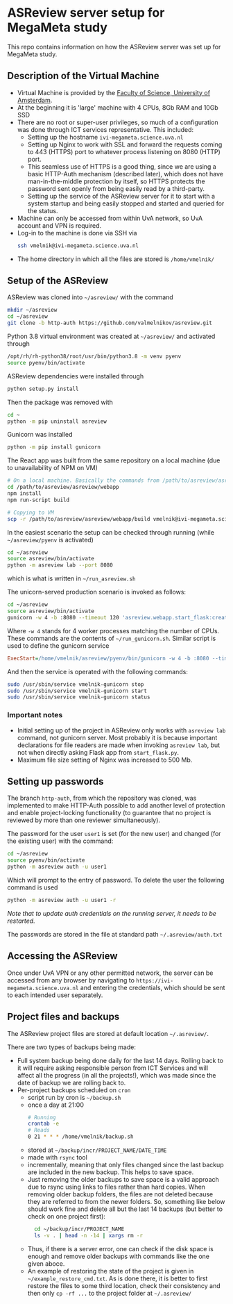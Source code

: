 # ASReview server setup for MegaMeta study
This repo contains information on how the ASReview server was set up for MegaMeta study.

## Description of the Virtual Machine

* Virtual Machine is provided by the [Faculty of Science, University of Amsterdam](https://medewerker.uva.nl/fnwi/shared-content-secured/medewerkersites/fnwi/en/az/ict-services-science/virtual-machines/virtual-machines.html). 
* At the beginning it is 'large' machine with 4 CPUs, 8Gb RAM and 10Gb SSD
* There are no root or super-user privileges, so much of a configuration was done through ICT services representative. This included:
  * Setting up the hostname `ivi-megameta.science.uva.nl`
  * Setting up Nginx to work with SSL and forward the requests coming to 443 (HTTPS) port to whatever process listening on 8080 (HTTP) port. 
  * This seamless use of HTTPS is a good thing, since we are using a basic HTTP-Auth mechanism (described later), which does not have man-in-the-middle protection by itself, so HTTPS protects the password sent openly from being easily read by a third-party.
  * Setting up the service of the ASReview server for it to start with a system startup and being easily stopped and started and queried for the status.
* Machine can only be accessed from within UvA network, so UvA account and VPN is required.
* Log-in to the machine is done via SSH via 
  ```sh
  ssh vmelnik@ivi-megameta.science.uva.nl
  ```
* The home directory in which all the files are stored is `/home/vmelnik/`

## Setup of the ASReview
ASReview was cloned into `~/asreview/` with the command
```sh
mkdir ~/asreview
cd ~/asreview
git clone -b http-auth https://github.com/valmelnikov/asreview.git
```
Python 3.8 virtual environment was created at `~/asreview/` and activated through
```sh
/opt/rh/rh-python38/root/usr/bin/python3.8 -m venv pyenv
source pyenv/bin/activate
```
ASReview dependencies were installed through
```sh
python setup.py install
```
Then the package was removed with
```sh
cd ~
python -m pip uninstall asreview
```
Gunicorn was installed
```sh
python -m pip install gunicorn
```
The React app was built from the same repository on a local machine (due to unavailability of NPM on VM)
```sh
# On a local machine. Basically the commands from /path/to/asreview/asreview/webapp/compile_assets.sh
cd /path/to/asreview/asreview/webapp
npm install
npm run-script build

# Copying to VM
scp -r /path/to/asreview/asreview/webapp/build vmelnik@ivi-megameta.science.uva.nl:/home/vmelnik/asreview/asreview/webapp/
```

In the easiest scenario the setup can be checked through running (while `~/asreview/pyenv` is activated)
```sh
cd ~/asreview
source asreview/bin/activate
python -m asreview lab --port 8080
```
which is what is written in `~/run_asreview.sh`

The unicorn-served production scenario is invoked as follows:
```sh
cd ~/asreview
source asreview/bin/activate
gunicorn -w 4 -b :8080 --timeout 120 'asreview.webapp.start_flask:create_app()'
```
Where `-w 4` stands for 4 worker processes matching the number of CPUs. These commands are the contents of `~/run_gunicorn.sh`. Similar script is used to define the gunicorn service
```ini
ExecStart=/home/vmelnik/asreview/pyenv/bin/gunicorn -w 4 -b :8080 --timeout 120 'asreview.webapp.start_flask:create_app()'
```
And then the service is operated with the following commands:
```sh
sudo /usr/sbin/service vmelnik-gunicorn stop
sudo /usr/sbin/service vmelnik-gunicorn start
sudo /usr/sbin/service vmelnik-gunicorn status
```

### Important notes
* Initial setting up of the project in ASReview only works with `asreview lab` command, not gunicorn server. Most probably it is because important declarations for file readers are made when invoking `asreview lab`, but not when directly asking Flask app from `start_flask.py`.
* Maximum file size setting of Nginx was increased to 500 Mb.

## Setting up passwords
The branch `http-auth`, from which the repository was cloned, was implemented to make HTTP-Auth possible to add another level of protection and enable project-locking functionality (to guarantee that no project is reviewed by more than one reviewer simultaneously).

The password for the user `user1` is set (for the new user) and changed (for the existing user) with the command:
```sh
cd ~/asreview
source pyenv/bin/activate
python -m asreview auth -u user1
```
Which will prompt to the entry of password.
To delete the user the following command is used
```sh
python -m asreview auth -u user1 -r
```
_Note that to update auth credentials on the running server, it needs to be restarted._

The passwords are stored in the file at standard path `~/.asreview/auth.txt`

## Accessing the ASReview
Once under UvA VPN or any other permitted network, the server can be accessed from any browser by navigating to `https://ivi-megameta.science.uva.nl` and entering the credentials, which should be sent to each intended user separately.

## Project files and backups
The ASReview project files are stored at default location `~/.asreview/`. 

There are two types of backups being made:
* Full system backup being done daily for the last 14 days. Rolling back to it will require asking responsible person from ICT Services and will affect all the progress (in all the projects!), which was made since the date of backup we are rolling back to.
* Per-project backups scheduled on `cron`
  * script run by cron is `~/backup.sh`
  * once a day at 21:00
    ```sh
    # Running
    crontab -e
    # Reads
    0 21 * * * /home/vmelnik/backup.sh
    ```
  * stored at `~/backup/incr/PROJECT_NAME/DATE_TIME`
  * made with `rsync` tool
  * incrementally, meaning that only files changed since the last backup are included in the new backup. This helps to save space. 
  * Just removing the older backups to save space is a valid approach due to rsync using links to files rather than hard copies. When removing older backup folders, the files are not deleted because they are referred to from the newer folders. So, something like below should work fine and delete all but the last 14 backups (but better to check on one project first):
    ```sh
      cd ~/backup/incr/PROJECT_NAME
      ls -v . | head -n -14 | xargs rm -r
    ```
  * Thus, if there is a server error, one can check if the disk space is enough and remove older backups with commands like the one given aboce.
  * An example of restoring the state of the project is given in `~/example_restore_cmd.txt`. As is done there, it is better to first restore the files to some third location, check their consistency and then only `cp -rf ...` to the project folder at `~/.asreview/`